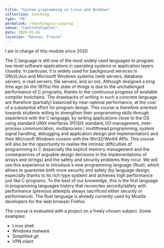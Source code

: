 ```yaml
---
title: "System programming on Linux and Windows"
collection: teaching
type: "M1"
permalink: /teaching/cs-sysprog
venue: "CentraleSupélec"
date: 2020-01-01
location: "Rennes, France"
---
```


I am in charge of this module since 2020.

The C language is still one of the most widely used languages to program low-level software applications in operating systems or application layers closeby. In particular, it is widely used for background services in GNU/Linux and Microsoft Windows systems (web servers, database servers, e-mail servers, file servers, and so on). Although designed a long time ago (in the 1970s) this state of things is due to the unchallenged performance of C programs, thanks to the continuous progress of available compiler toolchains. The drawbacks of writing in such a concrete language are therefore (partially) balanced by near-optimal performance, at the cost of a substantial effort for program design.
This course is therefore oriented towards students willing to strengthen their programming skills through experience with the C language, by writing applications close to the OS using standard UNIX interfaces (POSIX standard, I/O management, inter-process communication, multiprocess / multithread programming, system signal handling, debugging and application design and implementation) and their Microsoft Windows cousins with the Win32/Win64 APIs.
This course will also be the opportunity to realise the intrinsic difficulties of programming in C (especially the explicit memory management and the consequences of arguable design decisions in the implementations of arrays and strings) and the safety and security problems they incur.
We will use this experience to introduce a new programming language (Rust), which allows to guarantee both more security and safety (by language design, especially thanks to its rich type system) and achieves high performance just like C programs. To the best of our knowledge, this is the first language in programming languages history that reconciles security/safety with performance (previous attempts always sacrificed either security or performance). The Rust language is already currently used by Mozilla developers for the web browser Firefox.

The course is evaluated with a project on a freely chosen subject. Some examples:
  - Linux shell
  - Windows malware
  - Simplified git
  - VPN client
